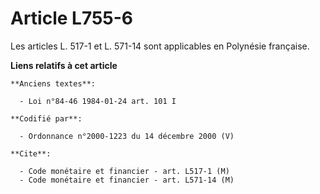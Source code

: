 # Article L755-6

Les articles L. 517-1 et L. 571-14 sont applicables en Polynésie française.

**Liens relatifs à cet article**

	**Anciens textes**:

	  - Loi n°84-46 1984-01-24 art. 101 I

	**Codifié par**:

	  - Ordonnance n°2000-1223 du 14 décembre 2000 (V)

	**Cite**:

	  - Code monétaire et financier - art. L517-1 (M)
	  - Code monétaire et financier - art. L571-14 (M)
